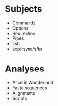 # Subjects
- Commands
- Options
- Redirection
- Pipes
- ssh
- scp/rsync/sftp

# Analyses
- Alice in Wonderland
- Fasta sequences
- Alignments
- Scripts

